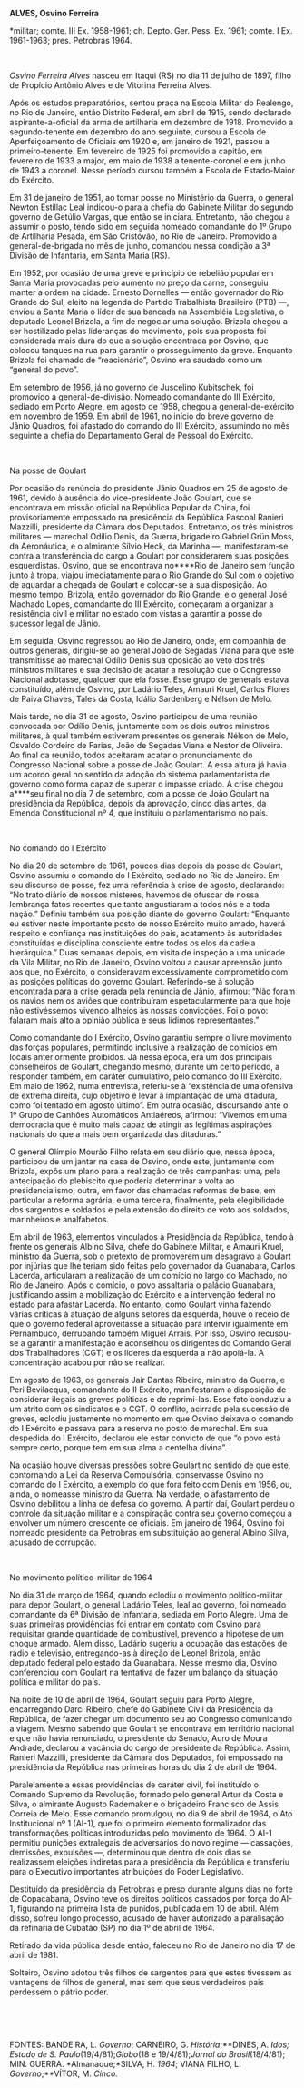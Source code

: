 **ALVES, Osvino Ferreira**

\*militar; comte. III Ex. 1958-1961; ch. Depto. Ger. Pess. Ex. 1961;
comte. I Ex. 1961-1963; pres. Petrobras 1964.

 

*Osvino Ferreira Alves* nasceu em Itaqui (RS) no dia 11 de julho de
1897, filho de Propício Antônio Alves e de Vitorina Ferreira Alves.

Após os estudos preparatórios, sentou praça na Escola Militar do
Realengo, no Rio de Janeiro, então Distrito Federal, em abril de 1915,
sendo declarado aspirante-a-oficial da arma de artilharia em dezembro de
1918. Promovido a segundo-tenente em dezembro do ano seguinte, cursou a
Escola de Aperfeiçoamento de Oficiais em 1920 e, em janeiro de 1921,
passou a primeiro-tenente. Em fevereiro de 1925 foi promovido a capitão,
em fevereiro de 1933 a major, em maio de 1938 a tenente-coronel e em
junho de 1943 a coronel. Nesse período cursou também a Escola de
Estado-Maior do Exército.

Em 31 de janeiro de 1951, ao tomar posse no Ministério da Guerra, o
general Newton Estillac Leal indicou-o para a chefia do Gabinete Militar
do segundo governo de Getúlio Vargas, que então se iniciara. Entretanto,
não chegou a assumir o posto, tendo sido em seguida nomeado comandante
do 1º Grupo de Artilharia Pesada, em São Cristóvão, no Rio de Janeiro.
Promovido a general-de-brigada no mês de junho, comandou nessa condição
a 3ª Divisão de Infantaria, em Santa Maria (RS).

Em 1952, por ocasião de uma greve e princípio de rebelião popular em
Santa Maria provocadas pelo aumento no preço da carne, conseguiu manter
a ordem na cidade. Ernesto Dornelles — então governador do Rio Grande do
Sul, eleito na legenda do Partido Trabalhista Brasileiro (PTB) —, enviou
a Santa Maria o líder de sua bancada na Assembléia Legislativa, o
deputado Leonel Brizola, a fim de negociar uma solução. Brizola chegou a
ser hostilizado pelas lideranças do movimento, pois sua proposta foi
considerada mais dura do que a solução encontrada por Osvino, que
colocou tanques na rua para garantir o prosseguimento da greve. Enquanto
Brizola foi chamado de “reacionário”, Osvino era saudado como um
“general do povo”.

Em setembro de 1956, já no governo de Juscelino Kubitschek, foi
promovido a general-de-divisão. Nomeado comandante do III Exército,
sediado em Porto Alegre, em agosto de 1958, chegou a general-de-exército
em novembro de 1959. Em abril de 1961, no início do breve governo de
Jânio Quadros, foi afastado do comando do III Exército, assumindo no mês
seguinte a chefia do Departamento Geral de Pessoal do Exército.

 

Na posse de Goulart

Por ocasião da renúncia do presidente Jânio Quadros em 25 de agosto de
1961, devido à ausência do vice-presidente João Goulart, que se
encontrava em missão oficial na República Popular da China, foi
provisoriamente empossado na presidência da República Pascoal Ranieri
Mazzilli, presidente da Câmara dos Deputados. Entretanto, os três
ministros militares — marechal Odílio Denis, da Guerra, brigadeiro
Gabriel Grün Moss, da Aeronáutica, e o almirante Sílvio Heck, da Marinha
—, manifestaram-se contra a transferência do cargo a Goulart por
considerarem suas posições esquerdistas. Osvino, que se encontrava
no****Rio de Janeiro sem função junto à tropa, viajou imediatamente para
o Rio Grande do Sul com o objetivo de aguardar a chegada de Goulart e
colocar-se à sua disposição. Ao mesmo tempo, Brizola, então governador
do Rio Grande, e o general José Machado Lopes, comandante do III
Exército, começaram a organizar a resistência civil e militar no estado
com vistas a garantir a posse do sucessor legal de Jânio.

Em seguida, Osvino regressou ao Rio de Janeiro, onde, em companhia de
outros generais, dirigiu-se ao general João de Segadas Viana para que
este transmitisse ao marechal Odílio Denis sua oposição ao veto dos três
ministros militares e sua decisão de acatar a resolução que o Congresso
Nacional adotasse, qualquer que ela fosse. Esse grupo de generais estava
constituído, além de Osvino, por Ladário Teles, Amauri Kruel, Carlos
Flores de Paiva Chaves, Tales da Costa, Idálio Sardenberg e Nélson de
Melo.

Mais tarde, no dia 31 de agosto, Osvino participou de uma reunião
convocada por Odílio Denis, juntamente com os dois outros ministros
militares, à qual também estiveram presentes os generais Nélson de Melo,
Osvaldo Cordeiro de Farias, João de Segadas Viana e Nestor de Oliveira.
Ao final da reunião, todos aceitaram acatar o pronunciamento do
Congresso Nacional sobre a posse de João Goulart. A essa altura já havia
um acordo geral no sentido da adoção do sistema parlamentarista de
governo como forma capaz de superar o impasse criado. A crise chegou
a****seu final no dia 7 de setembro, com a posse de João Goulart na
presidência da República, depois da aprovação, cinco dias antes, da
Emenda Constitucional nº 4, que instituiu o parlamentarismo no país.

 

No comando do I Exército

No dia 20 de setembro de 1961, poucos dias depois da posse de Goulart,
Osvino assumiu o comando do I Exército, sediado no Rio de Janeiro. Em
seu discurso de posse, fez uma referência à crise de agosto, declarando:
“No trato diário de nossos misteres, havemos de ofuscar de nossa
lembrança fatos recentes que tanto angustiaram a todos nós e a toda
nação.” Definiu também sua posição diante do governo Goulart: “Enquanto
eu estiver neste importante posto de nosso Exército muito amado, haverá
respeito e confiança nas instituições do país, acatamento às autoridades
constituídas e disciplina consciente entre todos os elos da cadeia
hierárquica.” Duas semanas depois, em visita de inspeção a uma unidade
da Vila Militar, no Rio de Janeiro, Osvino voltou a causar apreensão
junto aos que, no Exército, o consideravam excessivamente comprometido
com as posições políticas do governo Goulart. Referindo-se à solução
encontrada para a crise gerada pela renúncia de Jânio, afirmou: “Não
foram os navios nem os aviões que contribuíram espetacularmente para que
hoje não estivéssemos vivendo alheios às nossas convicções. Foi o povo:
falaram mais alto a opinião pública e seus lídimos representantes.”

Como comandante do I Exército, Osvino garantiu sempre o livre movimento
das forças populares, permitindo inclusive a realização de comícios em
locais anteriormente proibidos. Já nessa época, era um dos principais
conselheiros de Goulart, chegando mesmo, durante um certo período, a
responder também, em caráter cumulativo, pelo comando do III Exército.
Em maio de 1962, numa entrevista, referiu-se à “existência de uma
ofensiva de extrema direita, cujo objetivo é levar à implantação de uma
ditadura, como foi tentado em agosto último”. Em outra ocasião,
discursando ante o 1º Grupo de Canhões Automáticos Antiaéreos, afirmou:
“Vivemos em uma democracia que é muito mais capaz de atingir as
legítimas aspirações nacionais do que a mais bem organizada das
ditaduras.”

O general Olímpio Mourão Filho relata em seu diário que, nessa época,
participou de um jantar na casa de Osvino, onde este, juntamente com
Brizola, expôs um plano para a realização de três campanhas: uma, pela
antecipação do plebiscito que poderia determinar a volta ao
presidencialismo; outra, em favor das chamadas reformas de base, em
particular a reforma agrária, e uma terceira, finalmente, pela
elegibilidade dos sargentos e soldados e pela extensão do direito de
voto aos soldados, marinheiros e analfabetos.

Em abril de 1963, elementos vinculados à Presidência da República, tendo
à frente os generais Albino Silva, chefe do Gabinete Militar, e Amauri
Kruel, ministro da Guerra, sob o pretexto de promoverem um desagravo a
Goulart por injúrias que lhe teriam sido feitas pelo governador da
Guanabara, Carlos Lacerda, articularam a realização de um comício no
largo do Machado, no Rio de Janeiro. Após o comício, o povo assaltaria o
palácio Guanabara, justificando assim a mobilização do Exército e a
intervenção federal no estado para afastar Lacerda. No entanto, como
Goulart vinha fazendo várias críticas à atuação de alguns setores da
esquerda, houve o receio de que o governo federal aproveitasse a
situação para intervir igualmente em Pernambuco, derrubando também
Miguel Arrais. Por isso, Osvino recusou-se a garantir a manifestação e
aconselhou os dirigentes do Comando Geral dos Trabalhadores (CGT) e os
líderes da esquerda a não apoiá-la. A concentração acabou por não se
realizar.

Em agosto de 1963, os generais Jair Dantas Ribeiro, ministro da Guerra,
e Peri Bevilacqua, comandante do II Exército, manifestaram a disposição
de considerar ilegais as greves políticas e de reprimi-las. Esse fato
conduziu a um atrito com os sindicatos e o CGT. O conflito, acirrado
pela sucessão de greves, eclodiu justamente no momento em que Osvino
deixava o comando do I Exército e passava para a reserva no posto de
marechal. Em sua despedida do I Exército, declarou ele estar convicto de
que “o povo está sempre certo, porque tem em sua alma a centelha
divina”.

Na ocasião houve diversas pressões sobre Goulart no sentido de que este,
contornando a Lei da Reserva Compulsória, conservasse Osvino no comando
do I Exército, a exemplo do que fora feito com Denis em 1956, ou, ainda,
o nomeasse ministro da Guerra. Na verdade, o afastamento de Osvino
debilitou a linha de defesa do governo. A partir daí, Goulart perdeu o
controle da situação militar e a conspiração contra seu governo começou
a envolver um número crescente de oficiais. Em janeiro de 1964, Osvino
foi nomeado presidente da Petrobras em substituição ao general Albino
Silva, acusado de corrupção.

 

No movimento político-militar de 1964

No dia 31 de março de 1964, quando eclodiu o movimento político-militar
para depor Goulart, o general Ladário Teles, leal ao governo, foi
nomeado comandante da 6ª Divisão de Infantaria, sediada em Porto Alegre.
Uma de suas primeiras providências foi entrar em contato com Osvino para
requisitar grande quantidade de combustível, prevendo a hipótese de um
choque armado. Além disso, Ladário sugeriu a ocupação das estações de
rádio e televisão, entregando-as à direção de Leonel Brizola, então
deputado federal pelo estado da Guanabara. Nesse mesmo dia, Osvino
conferenciou com Goulart na tentativa de fazer um balanço da situação
política e militar do país.

Na noite de 10 de abril de 1964, Goulart seguiu para Porto Alegre,
encarregando Darci Ribeiro, chefe do Gabinete Civil da Presidência da
República, de fazer chegar um documento seu ao Congresso comunicando a
viagem. Mesmo sabendo que Goulart se encontrava em território nacional e
que não havia renunciado, o presidente do Senado, Auro de Moura Andrade,
declarou a vacância do cargo de presidente da República. Assim, Ranieri
Mazzilli, presidente da Câmara dos Deputados, foi empossado na
presidência da República nas primeiras horas do dia 2 de abril de 1964.

Paralelamente a essas providências de caráter civil, foi instituído o
Comando Supremo da Revolução, formado pelo general Artur da Costa e
Silva, o almirante Augusto Rademaker e o brigadeiro Francisco de Assis
Correia de Melo. Esse comando promulgou, no dia 9 de abril de 1964, o
Ato Institucional nº 1 (AI-1), que foi o primeiro elemento formalizador
das transformações políticas introduzidas pelo movimento de 1964. O AI-1
permitiu punições extralegais de adversários do novo regime — cassações,
demissões, expulsões —, determinou que dentro de dois dias se
realizassem eleições indiretas para a presidência da República e
transferiu para o Executivo importantes atribuições do Poder
Legislativo.

Destituído da presidência da Petrobras e preso durante alguns dias no
forte de Copacabana, Osvino teve os direitos políticos cassados por
força do AI-1, figurando na primeira lista de punidos, publicada em 10
de abril. Além disso, sofreu longo processo, acusado de haver autorizado
a paralisação da refinaria de Cubatão (SP) no dia 1º de abril de 1964.

Retirado da vida pública desde então, faleceu no Rio de Janeiro no dia
17 de abril de 1981.

Solteiro, Osvino adotou três filhos de sargentos para que estes tivessem
as vantagens de filhos de general, mas sem que seus verdadeiros pais
perdessem o pátrio poder.

 

 

FONTES: BANDEIRA, L. *Governo*; CARNEIRO, G. *História*;**DINES, A.
*Idos; Estado* *de S. Paulo*(19/4/81);*GIobo*(18 e 19/4/81);*Jornal do
Brasil*(18/4/81); MIN. GUERRA. *Almanaque;*SILVA, H. *1964*; VIANA
FILHO, L. *Governo*;**VÍTOR, M. *Cinco.*

 
